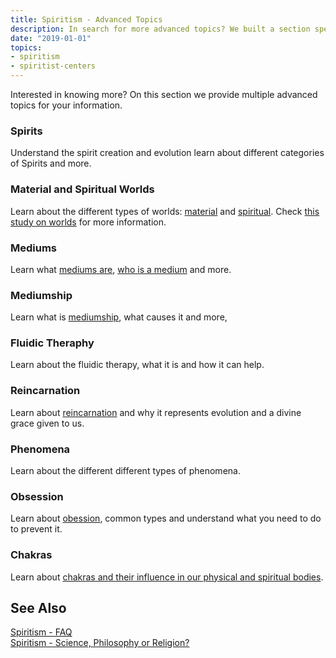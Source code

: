 ```yaml
---
title: Spiritism - Advanced Topics
description: In search for more advanced topics? We built a section specific for more in-depth knowledge.
date: "2019-01-01"
topics:
- spiritism
- spiritist-centers
---
```


Interested in knowing more? On this section we provide multiple advanced topics
for your information.

### Spirits 
Understand the spirit creation and evolution learn about different categories of
Spirits and more.  

### Material and Spiritual Worlds 
Learn about the different types of worlds: [material](/about/material-world) and
[spiritual](/about/spiritual-world).  Check [this study on
worlds](/studies/worlds) for more information.

### Mediums 
Learn what [mediums are](/spiritism/mediumship/mediums), [who is a
medium](/spiritism/mediumship/who-is-medium) and more.

### Mediumship 
Learn what is [mediumship](/spiritism/mediumship), what causes it and more,

### Fluidic Theraphy 
Learn about the fluidic therapy, what it is and how it can help.

### Reincarnation 
Learn about [reincarnation](/spiritism/reincarnation) and why it represents
evolution and a divine grace given to us.

### Phenomena 
Learn about the different different types of phenomena.

### Obsession 
Learn about [obession](/spiritism/obsession), common types and understand what
you need to do to prevent it.

### Chakras 
Learn about [chakras and their influence in our physical and spiritual
bodies](/studies/chakras).

## See Also
[Spiritism - FAQ](../faq)  
[Spiritism - Science, Philosophy or Religion?](../science-philosophy-religion)  

